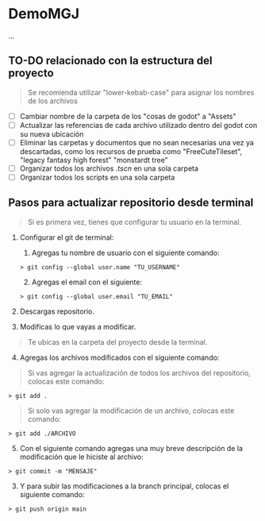 # DemoMGJ
...

## TO-DO relacionado con la estructura del proyecto

> Se recomienda utilizar "lower-kebab-case" para asignar los nombres de los archivos
- [ ] Cambiar nombre de la carpeta de los "cosas de godot" a "Assets"
- [ ] Actualizar las referencias de cada archivo utilizado dentro del godot con su nueva ubicación
- [ ] Eliminar las carpetas y documentos que no sean necesarias una vez ya descartadas, como los recursos de prueba como "FreeCuteTileset", "legacy fantasy high forest" "monstardt tree"
- [ ] Organizar todos los archivos _.tscn_ en una sola carpeta
- [ ] Organizar todos los scripts en una sola carpeta
## Pasos para actualizar repositorio desde terminal

> Si es primera vez, tienes que configurar tu usuario en la terminal.

1. Configurar el git de terminal:
    1. Agregas tu nombre de usuario con el siguiente comando: 
    ```console
    > git config --global user.name "TU_USERNAME"
    ```
    2. Agregas el email con el siguiente:
    ```console
    > git config --global user.email "TU_EMAIL"
    ```
2. Descargas repositorio.

3. Modificas lo que vayas a modificar.

> Te ubicas en la carpeta del proyecto desde la terminal.
4. Agregas los archivos modificados con el siguiente comando:
> Si vas agregar la actualización de todos los archivos del repositorio, colocas este comando:
```console
> git add .
```
> Si solo vas agregar la modificación de un archivo, colocas este comando:
```console
> git add ./ARCHIVO
```
5. Con el siguiente comando agregas una muy breve descripción de la modificación que le hiciste al archivo:
```console
> git commit -m "MENSAJE"
```
3. Y para subir las modificaciones a la branch principal, colocas el siguiente comando:
```console
> git push origin main
```